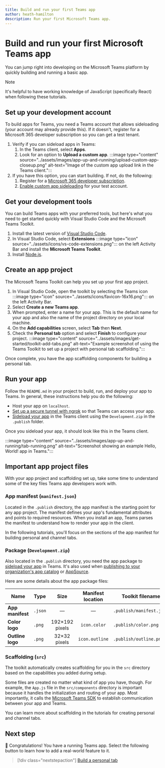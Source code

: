```yaml
---
title: Build and run your first Teams app
author: heath-hamilton
description: Run your first Microsoft Teams app.
---
```

# Build and run your first Microsoft Teams app

You can jump right into developing on the Microsoft Teams platform by quickly building and running a basic app.

> [!NOTE]
> It's helpful to have working knowledge of JavaScript (specifically React) when following these tutorials.

## Set up your development account

To build apps for Teams, you need a Teams account that allows sideloading (your account may already provide this). If it doesn't, register for a Microsoft 365 developer subscription so you can get a test tenant.

1. Verify if you can sideload apps in Teams:
    1. In the Teams client, select **Apps**.
    1. Look for an option to **Upload a custom app**.
       :::image type="content" source="../assets/images/app-up-and-running/upload-custom-app-closeup.png" alt-text="Image of the custom app upload link in the Teams client.":::
2. If you have this option, you can start building. If not, do the following:
    1. Register for a [Microsoft 365 developer subscription](../concepts/build-and-test/prepare-your-o365-tenant.md).
    1. [Enable custom app sideloading](../concepts/build-and-test/prepare-your-o365-tenant.md#enable-custom-teams-apps-and-turn-on-custom-app-uploading) for your test account.

## Get your development tools

You can build Teams apps with your preferred tools, but here's what you need to get started quickly with Visual Studio Code and the Microsoft Teams Toolkit.

1. Install the latest version of [Visual Studio Code](https://code.visualstudio.com/download).
1. In Visual Studio Code, select **Extensions** :::image type="icon" source="../assets/icons/vs-code-extensions.png"::: on the left Activity Bar and install the **Microsoft Teams Toolkit**.
1. Install [Node.js](https://nodejs.org/en/).

## Create an app project

The Microsoft Teams Toolkit can help you set up your first app project.

1. In Visual Studio Code, open the toolkit by selecting the Teams icon :::image type="icon" source="../assets/icons/favicon-16x16.png"::: on the left Activity Bar.
1. Select **Create a new Teams app**.
1. When prompted, enter a name for your app. This is the default name for your app and also the name of the project directory on your local machine.
1. On the **Add capabilities** screen, select **Tab** then **Next**.
1. Check the **Personal tab** option and select **Finish** to configure your project.
:::image type="content" source="../assets/images/get-started/toolkit-add-tabs.png" alt-text="Example screenshot of using the Teams Toolkit to set up a project with personal tab scaffolding.":::

Once complete, you have the app scaffolding components for building a personal tab.

## Run your app

Follow the `README.md` in your project to build, run, and deploy your app to Teams. In general, these instructions help you do the following:

* Host your app on `localhost`.
* [Set up a secure tunnel with ngrok](../concepts/build-and-test/debug.md##locally-hosted) so that Teams can access your app.
* [Sideload your app](../concepts/deploy-and-publish/apps-upload) in the Teams client using the `Development.zip` in the `.publish` folder.

Once you sideload your app, it should look like this in the Teams client.

:::image type="content" source="../assets/images/app-up-and-running/tab-running.png" alt-text="Screenshot showing an example Hello, World! app in Teams.":::

## Important app project files

With your app project and scaffolding set up, take some time to understand some of the key files Teams app developers work with.

### App manifest (`manifest.json`)

Located in the `.publish` directory, the app manifest is the starting point for any app project. The manifest defines your app's fundamental attributes and points to required resources. When you install an app, Teams parses the manifest to understand how to render your app in the client.

In the following tutorials, you'll focus on the sections of the app manifest for building personal and channel tabs.

### Package (`Development.zip`)

Also located in the `.publish` directory, you need the app package to [sideload your app](../concepts/deploy-and-publish/overview.md#upload-your-app-directly) in Teams. It's also used when [publishing to your organization's app catalog](../concepts/deploy-and-publish/overview.md#publish-to-your-organizations-app-catalog) or [AppSource](../concepts/deploy-and-publish/appsource/publish.md).

Here are some details about the app package files:

|Name|Type|Size|Manifest location|Toolkit filename|
|---|---|:---:|:---:|-----|
|**App manifest**|`.json`| — | — |`.publish/manifest.json`|
|**Color logo**|`.png`|192&times;192 pixels|`icon.color`|`.publish/color.png`|
|**Outline logo**|`.png`|32&times;32 pixels|`icon.outline`|`.publish/outline.png`|

### Scaffolding (`src`)

The toolkit automatically creates scaffolding for you in the `src` directory based on the capabilities you added during setup.

Some files are created no matter what kind of app you have, though. For example, the `App.js` file in the `src/components` directory is important because it handles the initialization and routing of your app. Most importantly, it calls the [Microsoft Teams SDK](../tabs/how-to/using-teams-client-sdk.md) to establish communication between your app and Teams.

You can learn more about scaffolding in the tutorials for creating personal and channel tabs.

## Next step

🎉 Congratulations! You have a running Teams app. Select the following button to learn how to add a real-world feature to it.

> [!div class="nextstepaction"]
> [Build a personal tab](../build-your-first-app/add-personal-tab.md)
